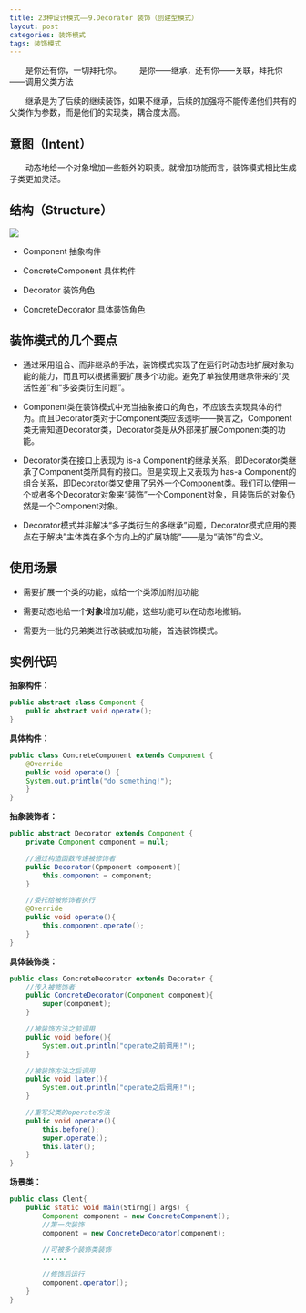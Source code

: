 ```yaml
---
title: 23种设计模式——9.Decorator 装饰（创建型模式）
layout: post
categories: 装饰模式
tags: 装饰模式
---
```

&emsp;&emsp;是你还有你，一切拜托你。
&emsp;&emsp;是你——继承，还有你——关联，拜托你——调用父类方法

&emsp;&emsp;继承是为了后续的继续装饰，如果不继承，后续的加强将不能传递他们共有的父类作为参数，而是他们的实现类，耦合度太高。

## 意图（Intent）

&emsp;&emsp;动态地给一个对象增加一些额外的职责。就增加功能而言，装饰模式相比生成子类更加灵活。

## 结构（Structure）

![](https://i.imgur.com/w7EgyqZ.jpg)
- Component 抽象构件

- ConcreteComponent 具体构件

- Decorator 装饰角色

- ConcreteDecorator 具体装饰角色

## 装饰模式的几个要点

- 通过采用组合、而非继承的手法，装饰模式实现了在运行时动态地扩展对象功能的能力，而且可以根据需要扩展多个功能。避免了单独使用继承带来的“灵活性差”和“多姿类衍生问题”。

- Component类在装饰模式中充当抽象接口的角色，不应该去实现具体的行为。而且Decorator类对于Component类应该透明——换言之，Component类无需知道Decorator类，Decorator类是从外部来扩展Component类的功能。

- Decorator类在接口上表现为 is-a Component的继承关系，即Decorator类继承了Component类所具有的接口。但是实现上又表现为 has-a Component的组合关系，即Decorator类又使用了另外一个Component类。我们可以使用一个或者多个Decorator对象来“装饰”一个Component对象，且装饰后的对象仍然是一个Component对象。

- Decorator模式并非解决“多子类衍生的多继承”问题，Decorator模式应用的要点在于解决”主体类在多个方向上的扩展功能“——是为“装饰”的含义。

## 使用场景

- 需要扩展一个类的功能，或给一个类添加附加功能

- 需要动态地给一个**对象**增加功能，这些功能可以在动态地撤销。

- 需要为一批的兄弟类进行改装或加功能，首选装饰模式。

## 实例代码
**抽象构件：**
```java
public abstract class Component {
	public abstract void operate();
}
```
**具体构件：**
```java
public class ConcreteComponent extends Component {
	@Override
	public void operate() {
	System.out.println("do something!");
	}
}
```
**抽象装饰者：**
```java
public abstract Decorator extends Component {
	private Component component = null;

	//通过构造函数传递被修饰者
	public Decorator(Cpmponent component){
		this.component = component;
	}

	//委托给被修饰者执行
	@Override
	public void operate(){
		this.component.operate();
	}
}
```
**具体装饰类：**
```java
public class ConcreteDecorator extends Decorator {
	//传入被修饰者
	public ConcreteDecorator(Component component){
		super(component);
	}

	//被装饰方法之前调用
	public void before(){
		System.out.println("operate之前调用!");
	}

	//被装饰方法之后调用
	public void later(){
		System.out.println("operate之后调用!");
	}

	//重写父类的operate方法
	public void operate(){
		this.before();
		super.operate();
		this.later();
	}
}
```
**场景类：**
```java
public class Clent{
	public static void main(Stirng[] args) {
		Component component = new ConcreteComponent();
		//第一次装饰
		component = new ConcreteDecorator(component);

		//可被多个装饰类装饰
		......

		//修饰后运行
		component.operator();
	}
}
```